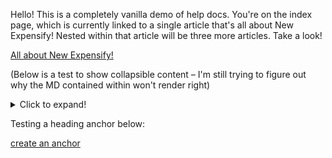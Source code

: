 Hello! This is a completely vanilla demo of help docs. You're on the index page, which is currently linked to a single article that's all about New Expensify! Nested within that article will be three more articles. Take a look!


[All about New Expensify!](https://johncschuster.github.io/docsTest/allAboutNewExpensify)


(Below is a test to show collapsible content – I'm still trying to figure out why the MD contained within won't render right)

<details>
  <summary>Click to expand!</summary>
  
  ## Heading
  1. A numbered
  2. list
     * With some
     * Sub bullets
</details>


Testing a heading anchor below:

[create an anchor](#anchors-in-markdown)
